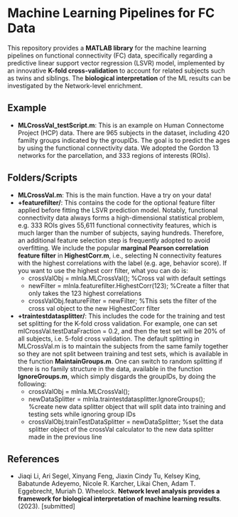 # Machine Learning Pipelines for FC Data
This repository provides a **MATLAB library** for the machine learning pipelines on functional connectivity (FC) data, specifically regarding a predictive linear support vector regression (LSVR) model, implemented by an innovative **K-fold cross-validation** to account for related subjects such as twins and siblings. The **biological interpretation** of the ML results can be investigated by the Network-level enrichment. 
## Example
* **MLCrossVal_testScript.m**: This is an example on Human Connectome Project (HCP) data. There are 965 subjects in the dataset, including 420 familty groups indicated by the groupIDs. The goal is to predict the ages by using the functional connectivity data. We adopted the Gordon 13 networks for the parcellation, and 333 regions of interests (ROIs).
## Folders/Scripts
* **MLCrossVal.m**: This is the main function. Have a try on your data!
* **+featurefilter/**: This contains the code for the optional feature filter applied before fitting the LSVR prediction model. Notably, functional connectivity data always forms a high-dimensional statistical problem, e.g. 333 ROIs gives 55,611 functional connectivity features, which is much larger than the number of subjects, saying hundreds. Therefore, an additional feature selection step is frequently adopted to avoid overfitting. We include the popular **marginal Pearson correlation feature filter** in **HighestCorr.m**, i.e., selecting N connectivity features with the highest correlations with the label (e.g. age, behavior score). If you want to use the highest corr filter, what you can do is:
    * crossValObj = mlnla.MLCrossVal(); %Cross val with default settings
    * newFilter = mlnla.featurefilter.HighestCorr(123); %Create a filter that only takes the 123 highest correlations
    * crossValObj.featureFilter = newFilter; %This sets the filter of the cross val object to the new HighestCorr filter
* **+traintestdatasplitter/**: This includes the code for the training and test set splitting for the K-fold cross validation. For example, one can set mlCrossVal.testDataFraction = 0.2, and then the test set will be 20% of all subjects, i.e. 5-fold cross validation. The default splitting in MLCrossVal.m is to maintain the subjects from the same family together so they are not split between training and test sets, which is available in the function **MaintainGroups.m**. One can switch to random splitting if there is no family structure in the data, available in the function **IgnoreGroups.m**, which simply disgards the groupIDs, by doing the following:
  * crossValObj = mlnla.MLCrossVal();
  * newDataSplitter = mlnla.traintestdatasplitter.IgnoreGroups(); %create new data splitter object that will split data into training and testing sets while ignoring group IDs
  * crossValObj.trainTestDataSplitter = newDataSplitter; %set the data splitter object of the crossVal calculator to the new data splitter made in the previous line
## References
* Jiaqi Li, Ari Segel, Xinyang Feng, Jiaxin Cindy Tu, Kelsey King, Babatunde Adeyemo, Nicole R. Karcher, Likai Chen, Adam T. Eggebrecht, Muriah D. Wheelock. **Network level analysis provides a framework for biological interpretation of machine learning results**. (2023). [submitted]
